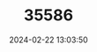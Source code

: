 ---
title: "35586"
category: "Lecythis lanceolata"
draft: false
date: 2024-02-22 13:03:50
languages:
  Portuguese: ["Sapucaia Miúda", "Sapucaia Mirim"]
---